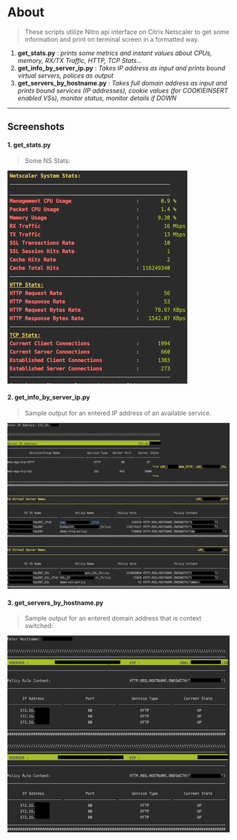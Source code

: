 # About
> These scripts utilize Nitro api interface on Citrix Netscaler
to get some information and print on terminal screen in a formatted way.

1. **get_stats.py** : _prints some metrics and instant values about CPUs, memory,
RX/TX Traffic, HTTP, TCP Stats..._
2. **get_info_by_server_ip.py** : _Takes IP address as input and prints
bound virtual servers, polices as output_
3. **get_servers_by_hostname.py** : _Takes full domain address as input and prints bound
services (IP addresses), cookie values (for COOKIEINSERT enabled VSs), monitor status,
monitor details if DOWN_

---
## Screenshots

#### 1. get_stats.py
> Some NS Stats:

![NS Stats](./system_stats.png)

#### 2. get_info_by_server_ip.py
> Sample output for an entered IP address of an available service.

![server info output](./get_info_by_server_ip.png)

#### 3. get_servers_by_hostname.py
>  Sample output for an entered domain address that is context switched:

![hostname info output](./get_servers_by_hostname.png)